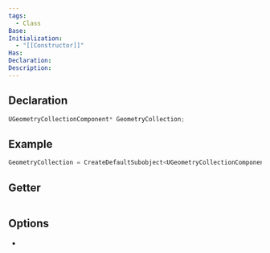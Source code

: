 ```yaml
---
tags:
  - Class
Base: 
Initialization:
  - "[[Constructor]]"
Has: 
Declaration: 
Description:
---
```


## Declaration

```cpp
UGeometryCollectionComponent* GeometryCollection;
```

## Example

```cpp
GeometryCollection = CreateDefaultSubobject<UGeometryCollectionComponent>(TEXT("GeometryCollection"));
```

## Getter

```cpp
```

## Options
- 